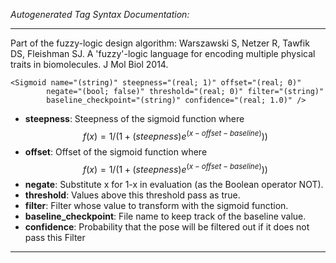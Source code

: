 _Autogenerated Tag Syntax Documentation:_

---
Part of the fuzzy-logic design algorithm: Warszawski S, Netzer R, Tawfik DS, Fleishman SJ. A 'fuzzy'-logic language for encoding multiple physical traits in biomolecules. J Mol Biol 2014.

```
<Sigmoid name="(string)" steepness="(real; 1)" offset="(real; 0)"
        negate="(bool; false)" threshold="(real; 0)" filter="(string)"
        baseline_checkpoint="(string)" confidence="(real; 1.0)" />
```

-   **steepness**: Steepness of the sigmoid function where $$f(x) = 1 / ( 1 + (steepness)e^{ (x - offset - baseline) } ) )$$
-   **offset**: Offset of the sigmoid function where $$f(x) = 1 / ( 1 + (steepness)e^{ (x - offset - baseline) } ) )$$
-   **negate**: Substitute x for 1-x in evaluation (as the Boolean operator NOT).
-   **threshold**: Values above this threshold pass as true.
-   **filter**: Filter whose value to transform with the sigmoid function.
-   **baseline_checkpoint**: File name to keep track of the baseline value.
-   **confidence**: Probability that the pose will be filtered out if it does not pass this Filter

---
